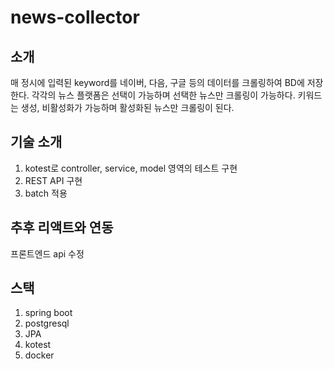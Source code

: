 # news-collector
## 소개
 매 정시에 입력된 keyword를 네이버, 다음, 구글 등의 데이터를 크롤링하여 BD에 저장한다.
 각각의 뉴스 플랫폼은 선택이 가능하며 선택한 뉴스만 크롤링이 가능하다.
 키워드는 생성, 비활성화가 가능하며 활성화된 뉴스만 크롤링이 된다.

## 기술 소개
1. kotest로 controller, service, model 영역의 테스트 구현
2. REST API 구현
3. batch 적용

## 추후 리액트와 연동
프론트엔드
api 수정
## 스택
1. spring boot
2. postgresql
3. JPA
4. kotest
5. docker
